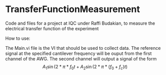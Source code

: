 # TransferFunctionMeasurement
Code and files for a project at IQC under Raffi Budakian, to measure the electrical transfer function of the experiment

How to use:

The Main.vi file is the VI that should be used to collect data. The reference signal at the specified cantilever frequency will be ouput from the first channel of the AWG. The second channel will output a signal of the form $$A_1 \sin(2*\pi*f_0 t + A_2 \sin(2*\pi*(f_0 + f_c) t)$$

